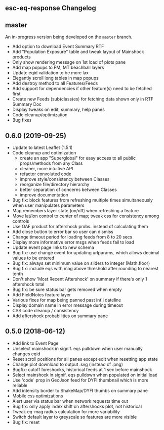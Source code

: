 esc-eq-response Changelog
-------------------------

## master

An in-progress version being developed on the `master` branch.

* Add option to download Event Summary RTF
* Add "Population Exposure" table and tweak layout of Mainshock products
* Only show rendering message on 1st load of plots pane
* Add map popups to FM, MT beachball layers
* Update eqid validation to be more lax
* Elegantly scroll long tables in map popups
* Add destroy method to all Features/Feeds
* Add support for dependencies if other feature(s) need to be fetched first
* Create new Feeds (sub)class(es) for fetching data shown only in RTF Summary Doc
* Display tweaks on edit, summary, help panes
* Code cleanup/optimization
* Bug fixes

## 0.6.0 (2019-09-25)

* Update to latest Leaflet (1.5.1)
* Code cleanup and optimization
  - create an app "Superglobal" for easy access to all public props/methods from any Class
  - cleaner, more intuitive API
  - refactor convoluted code
  - improve style/consistency between Classes
  - reorganize file/directory hierarchy
  - better separation of concerns between Classes
  - improve documentation
* Bug fix: block features from refreshing multiple times simultaneously when user manipulates parameters
* Map remembers layer state (on/off) when refreshing a feature
* Move lat/lon control to center of map; tweak css for consistency among controls
* Use OAF product for aftershock probs. instead of calculating them
* Add close button to error bar so user can dismiss
* Change timeout period for loading feeds from 8 to 20 secs
* Display more informative error msgs when feeds fail to load
* Update event page links to new schema
* Bug fix: use change event for updating urlparams, which allows decimal values to be entered
* Bug fix: always set minimum value on sliders to integer (Math.floor)
* Bug fix: include eqs with mag above threshold after rounding to nearest tenth
* Don't show 'Most Recent Aftershock' on summary if there's only 1 aftershock total
* Bug fix: be sure status bar gets removed when empty
* Add FieldNotes feature layer
* Various fixes for map being panned past int'l dateline
* Display domain name in error message during timeout
* CSS code cleanup / consistency
* Add aftershock probabilities on summary pane

## 0.5.0 (2018-06-12)

* Add link to Event Page
* Unselect mainshock in signif. eqs pulldown when user manually changes eqid
* Reset scroll positions for all panes except edit when resetting app state
* Change plot download to output .svg (instead of .png)
* Bugfix: cutoff foreshocks, historical feeds at 1 sec before mainshock
* Select mainshock in signif. eqs pulldown when populated on initial load
* Use 'code' prop in GeoJson feed for DYFI thumbnail which is more reliable
* Add intensity border to ShakeMap/DYFI thumbs on summary pane
* Mobile css optimizations
* Alert user via status bar when network requests time out
* Bug fix: only apply index shift on aftershocks plot, not historical
* Tweak eq-mag radius calculation for more variability
* Switch default layer to greyscale so features are more visible
* Bug fix: reset <title> when user clicks 'reset' button
* Display loading feature status above rendering status
* Add legend/tips to help pane
* Add range sliders to filter visible list of eqs on summary pane
* Simplify instructions on edit pane
* Shorten url params to make url more succinct
* Handle status bar display in css instead of js
* Zoom map to fully contain updated features when user changes params on edit pane
* Bug fix: setting the initial map extent to contain features was unreliable
* Add new property to each feature that controls whether map is zoomed on initial load
* Bug fix: mag-time plot for aftershocks was time shifted by one event
* Add row with total for each column to binned tables
* Add new form.scss file for all form styles
* Add tabindex, autocomplete, autofocus attrs
* Visual refresh
  - use same color purple throughout interface for interactive elements
  - product headers are now clickable links
  - tweak fonts / spacing / layout / colors / transparency
  - add css transitions (fades, slides, loading 'spinner')
  - new 2-column layout on edit pane
* Purge plots when removing them for performance reasons
* Throttle rapid-firing, repeating events in UI
* Bug fix: previous feature layers sometimes left behind when updating params rapidly
* Tweak display of cumulative plot so eq circles are more discernible
* Add loading message when rendering (now that plots are rendered on-the-fly)
* Make eqs in plots / summary clickable - opens map pane w/ popup displayed

## 0.4.0 (2018-02-01)

* Bug fix: use more standard api for remembering scroll position
* Render plots 'on the fly' when user clicks 'Plots' tab to address plotly.js issues
* Bug fix: hide faults tooltip placeholder that was rendering on top left of map
* Bug fix: don't create 'empty' plots when there is no data
* Add generic 'Loading...' message in status bar when app is initially launched
* Add ShakeMap/DYFI thumbnails to summary pane
* Bug fix: remove 'leftover' canvas els from mapPane when loading new event
* Add historical plots in addition to aftershocks
* Remove decimal points from default values for magnitude thresholds
* Add eqid to data tables on summary pane
* Allow eqid's that have fewer characters for older events
* Add separate 'foreshocks' layer in addition to historical seismicity
* use gl3d bundle of plotly.js which is smaller
* Use 2x retina images for fm, mt canvas images
* Optimize css file structure / organization
* Patch: position mouseovers to left on right side of map; use built-in leaflet styles
* Minor refactor: mv map-related methods from Features.js to MapPane.js
* Bug fix: sort layers correctly in layer controller
* Add focal mechanism and moment tensor to summary pane and map
* Bug fix: set scroll position to '0' instead of just removing value
* Bug fix: tweak shakemap check so app doesn't bomb when event has no shakemap
* Add 'autoscale' button to hypocenters plot
* Set default view of hypocenters plot to map view
* Bug fix: don't recreate map panes for features if they already exist
* Add cumulative aftershocks plot
* Add ShakeMap stations layer
* Bug fix: layer order in layer controller should be same as rendered on map
* Sort layers in layer controller
* Bug fix: ensure status bar displays on top of map pane
* Make font sizes / colors more consistent btwn app panes
* Change 'View Map' button to green to be more intuitive
* Set z-index on status bar entries to control display order
* Add link to Napa quake (as an example)
* Bug fix: suppress DOM errors from fault mouseover layer (Utfgrid.js patch)
* Bug fix: ensure navbar is above plot controls
* Bug fix: only show 'Event ID not found' error for mainshock feed 404s
* Upgrade to Leaflet 1.x
  - use new pane management feature to control order of layers on map
  - bug fix: layers now stay in correct order when toggling on/off
  - bug fix: map always zooms to correct extent on initial load (hopefully)

## 0.3.0 (2017-08-25)

* Use same font stack for plots as rest of app
* Add :visited link color
* Add plot: aftershocks - magnitude vs. time
* Bug fix: clone eq moment before manipulating it in Earthquakes.js
* Add tsunami button to large events in oceanic regions
* Remember user's scroll position when switching between panes
* Bug fix: set all default values properly when selecting a new event
* Switch to using UTC time by default (only show localtime on map popups, ms details)
* Handle case of no eqs/no eqs above threshold more elegantly on summary pane
* Add view map button on edit pane; change reset link to a button
* Change order of input fields (show mag first) on edit pane
* Add plot: aftershocks - 3d hypocenters
* Refactor features: better separation of concerns, more readable code
* Add impact bubbles / link to mainshock details on edit pane
* Bug fix: calculate magInt based on rounded mag so data in tables is accurate
* Bug fix: only show utc note when filtered quakes contain utc time
* Darken stroke width so eqs stand out more

## 0.2.0 (2017-02-04)

* Only set map bounds on initial loading of layers for each eqid
* Always plot aftershocks on top of historical
* Add timezone to updated stamp on summary pane
* Strip whitespace from param values in form fields
* Add option for user to sort data tables
* Add minmag params for aftershocks, historical seismicity
* Add mainshock impact bubbles to summary pane; reformat eq details
* Add time at epicenter to map popups (when available)
* Add mainshock details to <title> tag
* Only set default values for mainshock if empty or new eqid entered by user
* Add Significant Earthquakes pulldown menu
* Fix for browser's back/fwd buttons to navigate between panes
* Add reset button / req'd fields text
* Move instructions to new help pane; update text
* Improve error handling, and error messages
* Add note when eq time at epicenter is not available in geojson feed
* Add distance / direction to mainshock field in summary tables
* Set map bounds to fully contain each feature layer as it is added
* Tweak colors so navbar is more prominent
* Right align columns (mag, distance, depth, binned totals) in tables for readability
* Use rupture length for calculating default params
* Move "Find Earthquake" links to instructions; add image showing Event Id
* More mobile friendly:
  - hide Leaflet zoom/attr controls; disable zoom when focusing form input
  - css tweaks: summary tables shorter, less R/L padding, etc.
  - hide location field in summary tables
* Bug fixes

## 0.1.0 (2016-11-02)

App is fully functional for Step 1 priorities and all known bugs squashed.

* Add css styles for page layout and map display, etc. and improve presentation
* Add title, description, instructions, etc to edit pane
* Add loading module to show loading progress, error messages
* Add html5 form validation
* Show mainshock details on edit pane
* Add listeners to aftershocks / historical form fields to trigger updates when changed
* Update url params / validate event id as user types
* Plot mainshock as top layer on map
* Allow scrollwheel zoom on map
* Add impact bubbles to map popups
* Add text descriptions to summary
* Add binned earthquake data to summary
* Add last aftershock to summary
* Reverse order of eqs in summary tables (newest first)
* Add earthquake count to layer names
* Bug fixes


## 0.0.0 (2016-10-13)

Initial release. Basic app structure / routing and (mostly) functionally
complete for Step 1 priorities.

